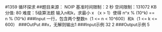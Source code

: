 #1359 循环探求
##题目来源： NOIP
基准时间限制：2 秒 空间限制：131072 KB 分值: 80 难度：5级算法题 
输入n和k，求最小 x （x > 1）使得 n^x % (10^k) == n % (10^k)
###Input
一行，包含两个整数n（1 <= n < 10^600）和k（1 <= k <= 600）
###OutPut
##x，无解则输出1
###Input示例
32 2
###Output示例
5
